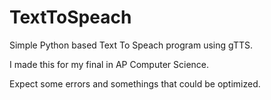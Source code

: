 # TextToSpeach

Simple Python based Text To Speach program using gTTS.

I made this for my final in AP Computer Science.

Expect some errors and somethings that could be optimized.
